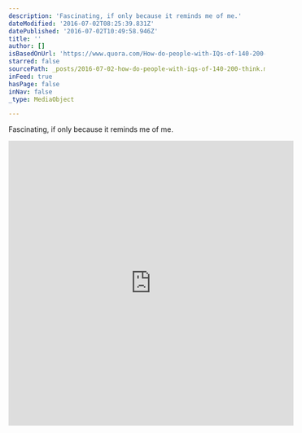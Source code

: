```yaml
---
description: 'Fascinating, if only because it reminds me of me.'
dateModified: '2016-07-02T08:25:39.831Z'
datePublished: '2016-07-02T10:49:58.946Z'
title: ''
author: []
isBasedOnUrl: 'https://www.quora.com/How-do-people-with-IQs-of-140-200-think'
starred: false
sourcePath: _posts/2016-07-02-how-do-people-with-iqs-of-140-200-think.md
inFeed: true
hasPage: false
inNav: false
_type: MediaObject

---
```

Fascinating, if only because it reminds me of me.

<iframe src="https://cdn.embedly.com/widgets/media.html?src=https%3A%2F%2Fwww.quora.com%2Fwidgets%2Fembed_iframe%3Fpath%3D%2FHow-do-people-with-IQs-of-140-200-think%2Fanswer%2FCalvin-Chopra&amp;url=https%3A%2F%2Fwww.quora.com%2FHow-do-people-with-IQs-of-140-200-think%2Fanswer%2FCalvin-Chopra%3Fsrid%3DuyQc&amp;image=https%3A%2F%2Fwww.quora.com%2Fstatic%2Fimages%2Flogo%2Fwordmark_default.png&amp;key=b7d04c9b404c499eba89ee7072e1c4f7&amp;type=text%2Fhtml&amp;schema=quora" width="560" height="560" scrolling="no" frameborder="0" allowfullscreen="" style=""></iframe>